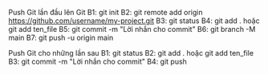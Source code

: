 Push Git lần đầu lên Git 
B1: git init 
B2: git remote add origin https://github.com/username/my-project.git 
B3: git status B4: git add . hoặc git add ten_file 
B5: git commit -m "Lời nhắn cho commit" 
B6: git branch -M main 
B7: git push -u origin main

Push Git cho những lần sau 
B1: git status B2: git add . hoặc git add ten_file 
B3: git commit -m "Lời nhắn cho commit" 
B4: git push